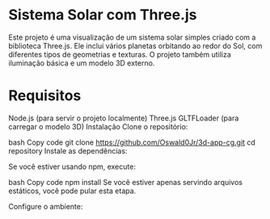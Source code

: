 # Sistema Solar com Three.js
Este projeto é uma visualização de um sistema solar simples criado com a biblioteca Three.js. Ele inclui vários planetas orbitando ao redor do Sol, com diferentes tipos de geometrias e texturas. O projeto também utiliza iluminação básica e um modelo 3D externo.

# Requisitos
Node.js (para servir o projeto localmente)
Three.js
GLTFLoader (para carregar o modelo 3D)
Instalação
Clone o repositório:

bash
Copy code
git clone https://github.com/Oswald0Jr/3d-app-cg.git
cd repository
Instale as dependências:

Se você estiver usando npm, execute:

bash
Copy code
npm install
Se você estiver apenas servindo arquivos estáticos, você pode pular esta etapa.

Configure o ambiente:




